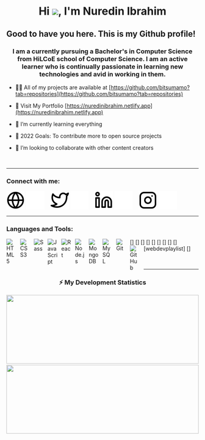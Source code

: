 <h1 align="center">Hi <img src="https://media.giphy.com/media/hvRJCLFzcasrR4ia7z/giphy.gif" width = "25px">, I'm Nuredin Ibrahim</h1>


<h2>Good to have you here. This is my Github profile!</h2>

<h3 align="center">I am a currently pursuing a Bachelor's in Computer Science from HiLCoE school of Computer Science. I am an active learner who is continually passionate in learning new technologies and avid in working in them.</h3>


- 👨‍💻 All of my projects are available at [https://github.com/bitsumamo?tab=repositories](https://github.com/bitsumamo?tab=repositories)

- 🔭 Visit My Portfolio [https://nuredinibrahim.netlify.app](https://nuredinibrahim.netlify.app)
- 🌱 I’m currently learning everything
- 🥅 2022 Goals: To contribute more to open source projects
- 👯 I’m looking to collaborate with other content creators
<!-- 
[![YouTube Channel Subscribers](https://img.shields.io/youtube/channel/subscribers/UCDCHcqyeQgJ-jVSd6VJkbCw?logo=youtube&logoColor=red&style=for-the-badge)][youtube]
[![Website](https://img.shields.io/website?label=codeSTACKr.com&style=for-the-badge&url=https%3A%2F%2Fcodestackr.com)](https://codestackr.com)
[![Twitter Follow](https://img.shields.io/twitter/follow/codeSTACKr?color=1DA1F2&logo=twitter&style=for-the-badge)](https://twitter.com/intent/follow?original_referer=https%3A%2F%2Fgithub.com%2FcodeSTACKr&screen_name=codeSTACKr)

[![Visual Studio Marketplace Rating (Stars)](https://img.shields.io/visual-studio-marketplace/stars/codestackr.codestackr-theme?label=codeSTACKr%20VS%20Code%20Theme&logo=visualstudiocode&logoColor=ff652f&style=for-the-badge)](https://marketplace.visualstudio.com/items?itemName=codestackr.codestackr-theme)
[![Become A VS Code SuperHero](https://img.shields.io/badge/-Become%20A%20VS%20Code%20SuperHero%20%E2%86%92-gray.svg?colorB=ff652f&style=for-the-badge)](https://vsCodeHero.com)
 -->
<!-- 
## I'm a Developer!!

- 🌱 I’m currently learning everything
- 👯 I’m looking to collaborate with other content creators
- 🥅 2022 Goals: To contribute more to open source projects
- 🔭 Check out my portfolio: [course]! -->
<!-- - ⚡ Fun fact: I love to draw and play guitar / drums -->
<!-- - 😻 Check out the NFT collection I created: [CodeCats](https://opensea.io/collection/codecats?search[sortAscending]=true&search[sortBy]=PRICE&search[toggles][0]=BUY_NOW) -->
<br />

---

### Connect with me:

[![website](./img/globe-light.svg)](https://nuredinibrahim.netlify.app)
[![website](./img/globe-dark.svg)](https://nuredinibrahim.netlify.app)
&nbsp;&nbsp;
[![website](./img/twitter-light.svg)](https://twitter.com/nuredin.10#gh-light-mode-only)
[![website](./img/twitter-dark.svg)](https://twitter.com/nuredin.10#gh-dark-mode-only)
&nbsp;&nbsp;
[![website](./img/linkedin-light.svg)](https://linkedin.com/in/nuredin.10#gh-light-mode-only)
[![website](./img/linkedin-dark.svg)](https://linkedin.com/in/nuredin.10#gh-dark-mode-only)
&nbsp;&nbsp;
[![website](./img/instagram-light.svg)](https://instagram.com/nuredin.10#gh-light-mode-only)
[![website](./img/instagram-dark.svg)](https://instagram.com/nuredin.10#gh-dark-mode-only)



---

### Languages and Tools:


[<img align="left" alt="HTML5" width="26px" src="https://cdn.jsdelivr.net/gh/devicons/devicon/icons/html5/html5-original.svg" style="padding-right:10px;" />]
[<img align="left" alt="CSS3" width="26px" src="https://cdn.jsdelivr.net/gh/devicons/devicon/icons/css3/css3-original.svg" style="padding-right:10px;" />]
[<img align="left" alt="Sass" width="26px" src="https://cdn.jsdelivr.net/gh/devicons/devicon/icons/sass/sass-original.svg" style="padding-right:10px;" />]
[<img align="left" alt="JavaScript" width="26px" src="https://cdn.jsdelivr.net/gh/devicons/devicon/icons/javascript/javascript-original.svg" style="padding-right:10px;" />]
[<img align="left" alt="React" width="26px" src="https://cdn.jsdelivr.net/gh/devicons/devicon/icons/react/react-original.svg" style="padding-right:10px;" />]
[<img align="left" alt="Node.js" width="26px" src="https://cdn.jsdelivr.net/gh/devicons/devicon/icons/nodejs/nodejs-original.svg" style="padding-right:10px;" />]
[<img align="left" alt="MongoDB" width="26px" src="https://cdn.jsdelivr.net/gh/devicons/devicon/icons/mongodb/mongodb-original.svg" style="padding-right:10px;" />]
[<img align="left" alt="MySQL" width="26px" src="https://cdn.jsdelivr.net/gh/devicons/devicon/icons/mysql/mysql-original.svg" style="padding-right:10px;" />]
[<img align="left" alt="Git" width="26px" src="https://cdn.jsdelivr.net/gh/devicons/devicon/icons/git/git-original.svg" style="padding-right:10px;" />][webdevplaylist]
[<img align="left" alt="GitHub" width="26px" src="https://user-images.githubusercontent.com/3369400/139447912-e0f43f33-6d9f-45f8-be46-2df5bbc91289.png" style="padding-right:10px;" />]

<br />

---



<h3 align="center"><b>⚡ My Development Statistics</b></h3>

<p align="center">  
<!-- GitHub Stats -->  
    <!-- <img height="180em" width = "100%" src="https://github-readme-stats.vercel.app/api?username=bitsumamo&show_icons=true&hide_border=true" /> -->
    <img height="180em" width = "100%" src="https://github-readme-stats.vercel.app/api/top-langs/?username=nuredin10&layout=compact&theme=radical" />
    <!-- https://github-readme-stats.vercel.app/api/top-langs/?username=bitsumamo&layout=compact&theme=radical -->
<!-- Most Used Languages -->  <br/>
    <!-- <img height="180em" width = "100%" src="https://github-readme-stats.vercel.app/api/top-langs/?username=bitsumamo&exclude_repo=KNN-Image-Classification&show_icons=true&hide_border=true&layout=compact&langs_count=8"/> -->
    <img height="180em" width = "100%" src="https://github-readme-stats.vercel.app/api?username=nuredin10&layout=compact&theme=radical"/>
    <!-- https://github-readme-stats.vercel.app/api?username=bitsumamo&layout=compact&theme=radical -->
</p>  


<!-- [website]: https://codeSTACKr.com
[course]: http://nuredinibrahim.netlify.app
[twitter]: https://twitter.com/codeSTACKr
[youtube]: https://youtube.com/codeSTACKr
[instagram]: https://instagram.com/codeSTACKr
[linkedin]: https://linkedin.com/in/codeSTACKr
[webdevplaylist]: https://www.youtube.com/playlist?list=PLkwxH9e_vrAJ0WbEsFA9W3I1W-g_BTsbt
[jsplaylist]: https://www.youtube.com/playlist?list=PLkwxH9e_vrALRJKu7wfXby3MKeflhTu6B
[cssplaylist]: https://www.youtube.com/playlist?list=PLkwxH9e_vrALSdvZuEh6gqQdmDoDIoqz4
[reactplaylist]: https://www.youtube.com/playlist?list=PLkwxH9e_vrAK4TdffpxKY3QGyHCpxFcQ0 -->